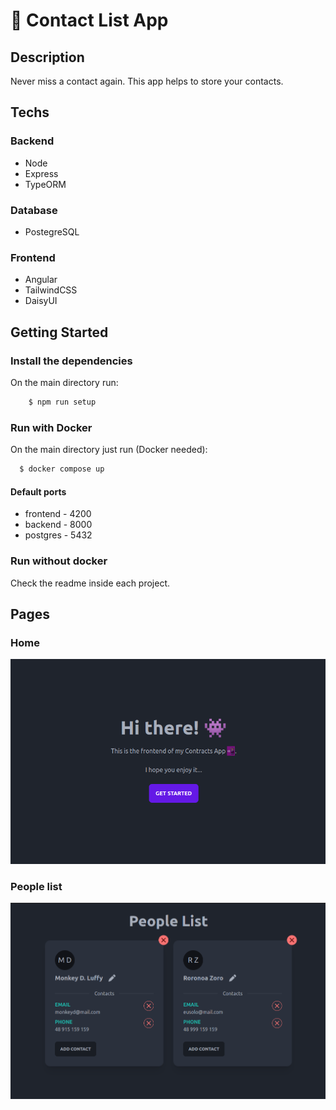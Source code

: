 # 📲 Contact List App

## Description

Never miss a contact again. This app helps to store your contacts.

## Techs

### Backend

* Node
* Express
* TypeORM

### Database
* PostegreSQL

### Frontend
* Angular
* TailwindCSS
* DaisyUI

## Getting Started

### Install the dependencies

On the main directory run: 

```bash
    $ npm run setup
```

### Run with Docker

On the main directory just run (Docker needed):

```bash
  $ docker compose up
```

#### Default ports

* frontend - 4200
* backend - 8000
* postgres - 5432

### Run without docker

Check the readme inside each project.

## Pages
### Home

![img.png](img.png)

### People list

![img_1.png](img_1.png)